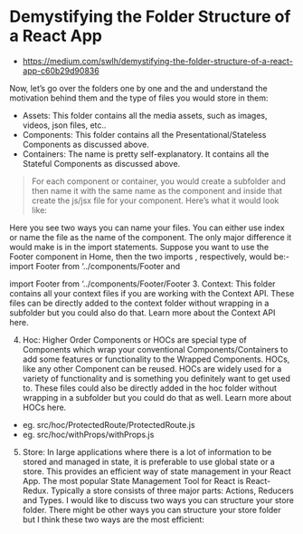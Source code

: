 


# Demystifying the Folder Structure of a React App
* https://medium.com/swlh/demystifying-the-folder-structure-of-a-react-app-c60b29d90836

Now, let’s go over the folders one by one and the and understand the motivation behind them and the type of files you would store in them:

* Assets: This folder contains all the media assets, such as images, videos, json files, etc..
* Components: This folder contains all the Presentational/Stateless Components as discussed above.
* Containers: The name is pretty self-explanatory. It contains all the Stateful Components as discussed above.

> For each component or container, you would create a subfolder and then name it with the same name as the component and inside that create the js/jsx file for your component. Here’s what it would look like:

Here you see two ways you can name your files. You can either use index or name the file as the name of the component. The only major difference it would make is in the import statements. Suppose you want to use the Footer component in Home, then the two imports , respectively, would be:-
import Footer from ‘../components/Footer
and

import Footer from ‘../components/Footer/Footer
3. Context: This folder contains all your context files if you are working with the Context API. These files can be directly added to the context folder without wrapping in a subfolder but you could also do that. Learn more about the Context API here.

4. Hoc: Higher Order Components or HOCs are special type of Components which wrap your conventional Components/Containers to add some features or functionality to the Wrapped Components. HOCs, like any other Component can be reused. HOCs are widely used for a variety of functionality and is something you definitely want to get used to. These files could also be directly added in the hoc folder without wrapping in a subfolder but you could do that as well. Learn more about HOCs here.
* eg. src/hoc/ProtectedRoute/ProtectedRoute.js
* eg. src/hoc/withProps/withProps.js

5. Store: In large applications where there is a lot of information to be stored and managed in state, it is preferable to use global state or a store. This provides an efficient way of state management in your React App. The most popular State Management Tool for React is React-Redux.
Typically a store consists of three major parts: Actions, Reducers and Types.
I would like to discuss two ways you can structure your store folder. There might be other ways you can structure your store folder but I think these two ways are the most efficient:

